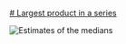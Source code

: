 [# Largest product in a series][0]

![Estimates of the medians][1]

[0]: https://projecteuler.net/problem=8
[1]: https://rawgit.com/japaric/euler_criterion.rs/master/plots/008.svg
